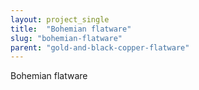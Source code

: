 ```yaml
---
layout: project_single
title:  "Bohemian flatware"
slug: "bohemian-flatware"
parent: "gold-and-black-copper-flatware"
---
```

Bohemian flatware